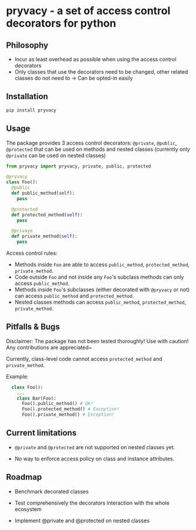 # pryvacy - a set of access control decorators for python

## Philosophy

* Incur as least overhead as possible when using the access control decorators
* Only classes that use the decorators need to be changed, other related classes do not need to -> Can be opted-in easily

## Installation

```bash
pip install pryvacy
```

## Usage

The package provides 3 access control decorators: `@private`, `@public`, `@protected` that can be used on methods and nested classes (currently only `@private` can be used on nested classes)

```python
from pryvacy import pryvacy, private, public, protected

@pryvacy
class Foo():
  @public
  def public_method(self):
    pass

  @protected
  def protected_method(self):
    pass

  @privaye
  def private_method(self):
    pass
```

Access control rules:
* Methods inside `Foo` are able to access `public_method`, `protected_method`, `private_method`.
* Code outside `Foo` and not inside any `Foo`'s subclass methods can only access `public_method`.
* Methods inside `Foo`'s subclasses (either decorated with `@pryvacy` or not) can access `public_method` and `protected_method`.
* Nested classes methods can access `public_method`, `protected_method`, `private_method`.

## Pitfalls & Bugs

Disclaimer: The package has not been tested thoroughly! Use with caution! Any contributions are appreciated~

Currently, class-level code cannot access `protected_method` and `private_method`.

Example:
```python
  class Foo():
    ...
    class Bar(Foo):
      Foo().public_method() # OK!
      Foo().protected_method() # Exception!
      Foo().private_method() # Exception!
```

## Current limitations

* `@private` and `@protected` are not supported on nested classes yet.

* No way to enforce access policy on class and instance attributes.

## Roadmap

* Benchmark decorated classes

* Test comprehensively the decorators interaction with the whole ecosystem

* Implement @private and @protected on nested classes

